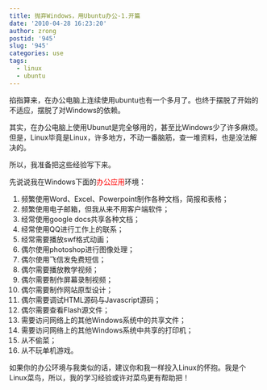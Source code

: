 ```yaml
---
title: 抛弃Windows，用Ubuntu办公-1.开篇
date: '2010-04-28 16:23:20'
author: zrong
postid: '945'
slug: '945'
categories: use
tags:
  - linux
  - ubuntu
---
```


掐指算来，在办公电脑上连续使用ubuntu也有一个多月了。也终于摆脱了开始的不适应，摆脱了对Windows的依赖。

其实，在办公电脑上使用Ubunut是完全够用的，甚至比Windows少了许多麻烦。但是，Linux毕竟是Linux，许多地方，不动一番脑筋，查一堆资料，也是没法解决的。

所以，我准备把这些经验写下来。<!--more-->

先说说我在Windows下面的<span
style="color: #ff0000;">办公应用</span>环境：

1.  频繁使用Word、Excel、Powerpoint制作各种文档，简报和表格；
2.  频繁使用电子邮箱，但我从来不用客户端软件；
3.  经常使用google docs共享各种文档；
4.  经常使用QQ进行工作上的联系；
5.  经常需要播放swf格式动画；
6.  偶尔使用photoshop进行图像处理；
7.  偶尔使用飞信发免费短信；
8.  偶尔需要播放教学视频；
9.  偶尔需要制作屏幕录制视频；
10. 偶尔需要制作网站原型设计；
11. 偶尔需要调试HTML源码与Javascript源码；
12. 偶尔需要查看Flash源文件；
13. 需要访问网络上的其他Windows系统中的共享文件；
14. 需要访问网络上的其他Windows系统中共享的打印机；
15. 从不偷菜；
16. 从不玩单机游戏。

如果你的办公环境与我类似的话，建议你和我一样投入Linux的怀抱。我是个Linux菜鸟，所以，我的学习经验或许对菜鸟更有帮助把！

